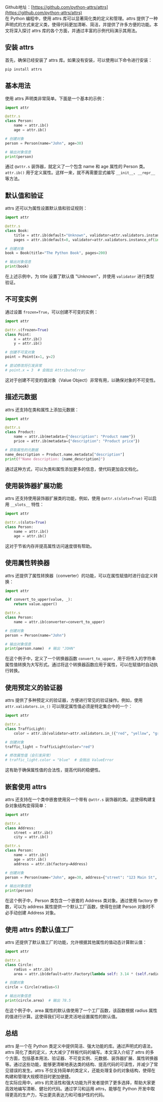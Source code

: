 Github地址：[https://github.com/python-attrs/attrs](https://github.com/python-attrs/attrs)<br />在 Python 编程中，使用 attrs 库可以显著简化类的定义和管理。attrs 提供了一种声明式的方式来定义类，使得代码更加清晰、简洁，并提供了许多方便的功能。本文将深入探讨 attrs 库的各个方面，并通过丰富的示例代码演示其用法。
<a name="T63rU"></a>
## 安装 attrs
首先，确保已经安装了 attrs 库。如果没有安装，可以使用以下命令进行安装：
```python
pip install attrs
```
<a name="akYLA"></a>
## 基本用法
使用 attrs 声明类非常简单。下面是一个基本的示例：
```python
import attr

@attr.s
class Person:
    name = attr.ib()
    age = attr.ib()

# 创建对象
person = Person(name="John", age=30)

# 输出对象信息
print(person)
```
通过 `@attr.s` 装饰器，就定义了一个包含 name 和 age 属性的 Person 类。`attr.ib()` 用于定义属性。这样一来，就不再需要显式编写 `__init__`、`__repr__` 等方法。
<a name="XOmPb"></a>
## 默认值和验证
attrs 还可以为属性设置默认值和验证规则：
```python
import attr

@attr.s
class Book:
    title = attr.ib(default="Unknown", validator=attr.validators.instance_of(str))
    pages = attr.ib(default=0, validator=attr.validators.instance_of(int))

# 创建对象
book = Book(title="The Python Book", pages=200)

# 输出对象信息
print(book)
```
在上述示例中，为 title 设置了默认值 "Unknown"，并使用 `validator` 进行类型验证。
<a name="zggqc"></a>
## 不可变实例
通过设置 `frozen=True`，可以创建不可变的实例：
```python
import attr

@attr.s(frozen=True)
class Point:
    x = attr.ib()
    y = attr.ib()

# 创建不可变对象
point = Point(x=1, y=2)

# 尝试修改将引发异常
# point.x = 3  # 会抛出 AttributeError
```
这对于创建不可变的值对象（Value Object）非常有用，以确保对象的不可变性。
<a name="PmZ6d"></a>
## 描述元数据
attrs 还支持在类和属性上添加元数据：
```python
import attr

@attr.s
class Product:
    name = attr.ib(metadata={"description": "Product name"})
    price = attr.ib(metadata={"description": "Product price"})

# 获取属性的元数据
name_description = Product.name.metadata["description"]
print(f"Name description: {name_description}")
```
通过这种方式，可以为类和属性添加更多的信息，使代码更加自文档化。
<a name="hrkcH"></a>
## 使用装饰器扩展功能
attrs 还支持使用装饰器扩展类的功能，例如，使用 `@attr.s(slots=True)` 可以启用 `__slots__` 特性：
```python
import attr

@attr.s(slots=True)
class Person:
    name = attr.ib()
    age = attr.ib()
```
这对于节省内存并提高属性访问速度很有帮助。
<a name="gfwgN"></a>
## 使用属性转换器
attrs 还提供了属性转换器（converter）的功能，可以在属性赋值时进行自定义转换：
```python
import attr

def convert_to_upper(value, _):
    return value.upper()

@attr.s
class Person:
    name = attr.ib(converter=convert_to_upper)

# 创建对象
person = Person(name="John")

# 输出对象信息
print(person.name)  # 输出 "JOHN"
```
在这个例子中，定义了一个转换器函数 `convert_to_upper`，用于将传入的字符串属性值转换为大写形式。通过将这个转换器函数应用于属性，可以在赋值时自动执行转换。
<a name="F8VdI"></a>
## 使用预定义的验证器
attrs 提供了多种预定义的验证器，方便进行常见的验证操作。例如，使用 `attr.validators.in_()` 可以限定属性值必须是特定集合中的一个：
```python
import attr

@attr.s
class TrafficLight:
    color = attr.ib(validator=attr.validators.in_({"red", "yellow", "green"}))

# 创建对象
traffic_light = TrafficLight(color="red")

# 修改属性值（会引发异常）
# traffic_light.color = "blue"  # 会抛出 ValueError
```
这有助于确保属性值的合法性，提高代码的稳健性。
<a name="R0W6a"></a>
## 嵌套使用 attrs
attrs 还支持在一个类中嵌套使用另一个带有 `@attr.s` 装饰器的类。这使得构建复杂对象结构变得简单：
```python
import attr

@attr.s
class Address:
    street = attr.ib()
    city = attr.ib()

@attr.s
class Person:
    name = attr.ib()
    age = attr.ib()
    address = attr.ib(factory=Address)

# 创建对象
person = Person(name="John", age=30, address={"street": "123 Main St", "city": "Anytown"})

# 输出对象信息
print(person)
```
在这个例子中，Person 类包含一个嵌套的 Address 类对象。通过使用 factory 参数，可以为 address 属性提供一个默认工厂函数，使得在创建 Person 对象时不必手动创建 Address 对象。
<a name="SYHzG"></a>
## 使用 attrs 的默认值工厂
attrs 还提供了默认值工厂的功能，允许根据其他属性的值动态计算默认值：
```python
import attr

@attr.s
class Circle:
    radius = attr.ib()
    area = attr.ib(default=attr.Factory(lambda self: 3.14 * (self.radius ** 2)))

# 创建对象
circle = Circle(radius=5)

# 输出对象信息
print(circle.area)  # 输出 78.5
```
在这个例子中，area 属性的默认值使用了一个工厂函数，该函数根据 radius 属性的值进行计算。这使得我们可以更灵活地设置属性的默认值。
<a name="qGJ9u"></a>
## 总结
attrs 是一个在 Python 类定义中提供简洁、强大功能的库。通过声明式的语法，attrs 简化了类的定义，大大减少了样板代码的编写。本文深入介绍了 attrs 的多个方面，包括基本用法、验证器、不可变实例、元数据、装饰器扩展、属性转换器等。通过这些功能，能够更清晰地表达类的结构、提高代码的可读性，并减少了常见错误的发生。attrs 不仅支持简单的类定义，还能处理复杂的对象结构，使得在构建和管理大规模项目时更加便捷。<br />在实际应用中，attrs 的灵活性和强大功能为开发者提供了更多选择，帮助大家更高效地编写清晰、健壮的代码。通过学习和运用 attrs，能够在 Python 开发中取得更高的生产力，写出更具表达力和可维护性的代码。
